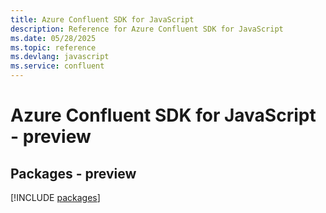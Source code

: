 ```yaml
---
title: Azure Confluent SDK for JavaScript
description: Reference for Azure Confluent SDK for JavaScript
ms.date: 05/28/2025
ms.topic: reference
ms.devlang: javascript
ms.service: confluent
---
```

# Azure Confluent SDK for JavaScript - preview
## Packages - preview
[!INCLUDE [packages](confluent-index.md)]